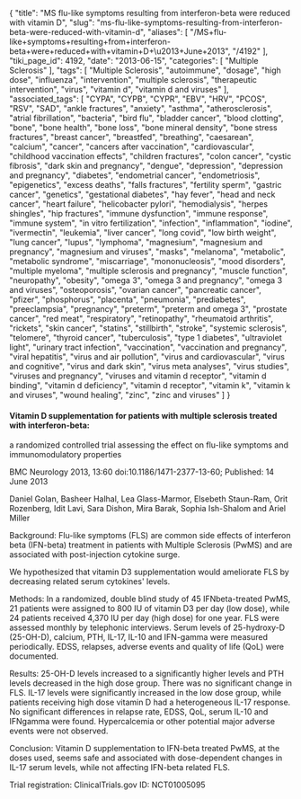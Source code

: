 {
    "title": "MS flu-like symptoms resulting from interferon-beta were reduced with vitamin D",
    "slug": "ms-flu-like-symptoms-resulting-from-interferon-beta-were-reduced-with-vitamin-d",
    "aliases": [
        "/MS+flu-like+symptoms+resulting+from+interferon-beta+were+reduced+with+vitamin+D+\u2013+June+2013",
        "/4192"
    ],
    "tiki_page_id": 4192,
    "date": "2013-06-15",
    "categories": [
        "Multiple Sclerosis"
    ],
    "tags": [
        "Multiple Sclerosis",
        "autoimmune",
        "dosage",
        "high dose",
        "influenza",
        "intervention",
        "multiple sclerosis",
        "therapeutic intervention",
        "virus",
        "vitamin d",
        "vitamin d and viruses"
    ],
    "associated_tags": [
        "CYPA",
        "CYPB",
        "CYPR",
        "EBV",
        "HRV",
        "PCOS",
        "RSV",
        "SAD",
        "ankle fractures",
        "anxiety",
        "asthma",
        "atherosclerosis",
        "atrial fibrillation",
        "bacteria",
        "bird flu",
        "bladder cancer",
        "blood clotting",
        "bone",
        "bone health",
        "bone loss",
        "bone mineral density",
        "bone stress fractures",
        "breast cancer",
        "breastfed",
        "breathing",
        "caesarean",
        "calcium",
        "cancer",
        "cancers after vaccination",
        "cardiovascular",
        "childhood vaccination effects",
        "children fractures",
        "colon cancer",
        "cystic fibrosis",
        "dark skin and pregnancy",
        "dengue",
        "depression",
        "depression and pregnancy",
        "diabetes",
        "endometrial cancer",
        "endometriosis",
        "epigenetics",
        "excess deaths",
        "falls fractures",
        "fertility sperm",
        "gastric cancer",
        "genetics",
        "gestational diabetes",
        "hay fever",
        "head and neck cancer",
        "heart failure",
        "helicobacter pylori",
        "hemodialysis",
        "herpes shingles",
        "hip fractures",
        "immune dysfunction",
        "immune response",
        "immune system",
        "in vitro fertilization",
        "infection",
        "inflammation",
        "iodine",
        "ivermectin",
        "leukemia",
        "liver cancer",
        "long covid",
        "low birth weight",
        "lung cancer",
        "lupus",
        "lymphoma",
        "magnesium",
        "magnesium and pregnancy",
        "magnesium and viruses",
        "masks",
        "melanoma",
        "metabolic",
        "metabolic syndrome",
        "miscarriage",
        "mononucleosis",
        "mood disorders",
        "multiple myeloma",
        "multiple sclerosis and pregnancy",
        "muscle function",
        "neuropathy",
        "obesity",
        "omega 3",
        "omega 3 and pregnancy",
        "omega 3 and viruses",
        "osteoporosis",
        "ovarian cancer",
        "pancreatic cancer",
        "pfizer",
        "phosphorus",
        "placenta",
        "pneumonia",
        "prediabetes",
        "preeclampsia",
        "pregnancy",
        "preterm",
        "preterm and omega 3",
        "prostate cancer",
        "red meat",
        "respiratory",
        "retinopathy",
        "rheumatoid arthritis",
        "rickets",
        "skin cancer",
        "statins",
        "stillbirth",
        "stroke",
        "systemic sclerosis",
        "telomere",
        "thyroid cancer",
        "tuberculosis",
        "type 1 diabetes",
        "ultraviolet light",
        "urinary tract infection",
        "vaccination",
        "vaccination and pregnancy",
        "viral hepatitis",
        "virus and air pollution",
        "virus and cardiovascular",
        "virus and cognitive",
        "virus and dark skin",
        "virus meta analyses",
        "virus studies",
        "viruses and pregnancy",
        "viruses and vitamin d receptor",
        "vitamin d binding",
        "vitamin d deficiency",
        "vitamin d receptor",
        "vitamin k",
        "vitamin k and viruses",
        "wound healing",
        "zinc",
        "zinc and viruses"
    ]
}


#### Vitamin D supplementation for patients with multiple sclerosis treated with interferon-beta:   
a randomized controlled trial assessing the effect on flu-like symptoms and immunomodulatory properties

BMC Neurology 2013, 13:60 doi:10.1186/1471-2377-13-60; Published: 14 June 2013

Daniel Golan, Basheer Halhal, Lea Glass-Marmor, Elsebeth Staun-Ram, Orit Rozenberg, Idit Lavi, Sara Dishon, Mira Barak, Sophia Ish-Shalom and Ariel Miller	

Background: Flu-like symptoms (FLS) are common side effects of interferon beta (IFN-beta) treatment in patients with Multiple Sclerosis (PwMS) and are associated with post-injection cytokine surge. 

We hypothesized that vitamin D3 supplementation would ameliorate FLS by decreasing related serum cytokines' levels.

Methods: In a randomized, double blind study of 45 IFNbeta-treated PwMS, 21 patients were assigned to 800 IU of vitamin D3 per day (low dose), while 24 patients received 4,370 IU per day (high dose) for one year. FLS were assessed monthly by telephonic interviews. Serum levels of 25-hydroxy-D (25-OH-D), calcium, PTH, IL-17, IL-10 and IFN-gamma were measured periodically. EDSS, relapses, adverse events and quality of life (QoL) were documented.

Results: 25-OH-D levels increased to a significantly higher levels and PTH levels decreased in the high dose group. There was no significant change in FLS. IL-17 levels were significantly increased in the low dose group, while patients receiving high dose vitamin D had a heterogeneous IL-17 response. No significant differences in relapse rate, EDSS, QoL, serum IL-10 and IFNgamma were found. Hypercalcemia or other potential major adverse events were not observed.

Conclusion: Vitamin D supplementation to IFN-beta treated PwMS, at the doses used, seems safe and associated with dose-dependent changes in IL-17 serum levels, while not affecting IFN-beta related FLS.

Trial registration: ClinicalTrials.gov ID: NCT01005095
